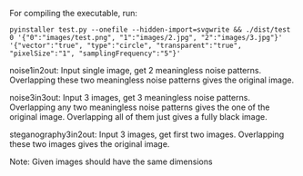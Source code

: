 For compiling the executable, run: 
```
pyinstaller test.py --onefile --hidden-import=svgwrite && ./dist/test 0 '{"0":"images/test.png", "1":"images/2.jpg", "2":"images/3.jpg"}' '{"vector":"true", "type":"circle", "transparent":"true", "pixelSize":"1", "samplingFrequency":"5"}'

```
noise1in2out: Input single image, get 2 meaningless noise patterns. Overlapping these two meaningless noise patterns gives the original image.

noise3in3out: Input 3 images, get 3 meaningless noise patterns. Overlapping any two meaningless noise patterns gives the one of the original image. Overlapping all of them just gives a fully black image.

steganography3in2out: Input 3 images, get first two images. Overlapping these two images gives the original image.

Note: Given images should have the same dimensions
